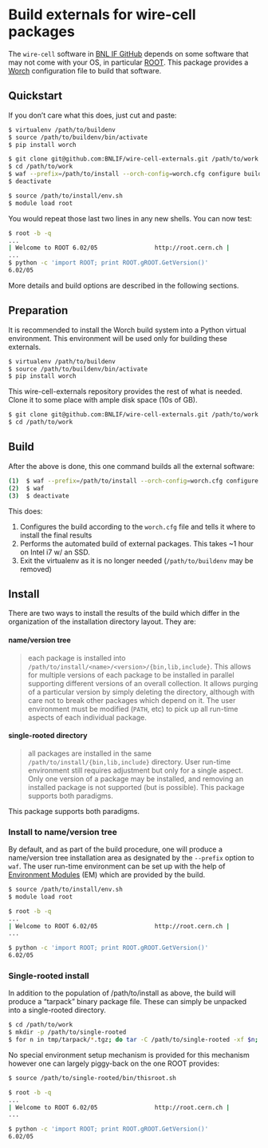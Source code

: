 # Build externals for wire-cell packages

The ``wire-cell`` software in [BNL IF GitHub](https://github.com/BNLIF) depends on some software that may not come with your OS, in particular [ROOT](http://root.cern.ch).  This package provides a [Worch](https://github.com/brettviren/worch) configuration file to build that software.

## Quickstart

If you don’t care what this does, just cut and paste:

```bash
$ virtualenv /path/to/buildenv
$ source /path/to/buildenv/bin/activate
$ pip install worch

$ git clone git@github.com:BNLIF/wire-cell-externals.git /path/to/work
$ cd /path/to/work
$ waf --prefix=/path/to/install --orch-config=worch.cfg configure build
$ deactivate

$ source /path/to/install/env.sh
$ module load root
```

You would repeat those last two lines in any new shells. You can now test:

```bash
$ root -b -q
...
| Welcome to ROOT 6.02/05                http://root.cern.ch |
...
$ python -c 'import ROOT; print ROOT.gROOT.GetVersion()'
6.02/05
```

More details and build options are described in the following sections.

## Preparation

It is recommended to install the Worch build system into a Python virtual environment. This environment will be used only for building these externals.

```bash
$ virtualenv /path/to/buildenv
$ source /path/to/buildenv/bin/activate
$ pip install worch
```

This wire-cell-externals repository provides the rest of what is needed. Clone it to some place with ample disk space (10s of GB).

```bash
$ git clone git@github.com:BNLIF/wire-cell-externals.git /path/to/work
$ cd /path/to/work
```

## Build

After the above is done, this one command builds all the external software:
```bash
(1)  $ waf --prefix=/path/to/install --orch-config=worch.cfg configure
(2)  $ waf
(3)  $ deactivate
```
This does:

1. Configures the build according to the ``worch.cfg`` file and tells it where to install the final results
2. Performs the automated build of external packages. This takes ~1 hour on Intel i7 w/ an SSD.
3. Exit the virtualenv as it is no longer needed (``/path/to/buildenv`` may be removed)

## Install

There are two ways to install the results of the build which differ in the organization of the installation directory layout. They are:

#### name/version tree
> each package is installed into ``/path/to/install/<name>/<version>/{bin,lib,include}``. This allows for multiple versions of each package to be installed in parallel supporting different versions of an overall collection. It allows purging of a particular version by simply deleting the directory, although with care not to break other packages which depend on it. The user environment must be modified (``PATH``, etc) to pick up all run-time aspects of each individual package.

#### single-rooted directory
> all packages are installed in the same ``/path/to/install/{bin,lib,include}`` directory. User run-time environment still requires adjustment but only for a single aspect. Only one version of a package may be installed, and removing an installed package is not supported (but is possible).
This package supports both paradigms.

This package supports both paradigms.

### Install to name/version tree

By default, and as part of the build procedure, one will produce a name/version tree installation area as designated by the ``--prefix`` option to ``waf``. The user run-time environment can be set up with the help of [Environment Modules](http://modules.sf.net/) (EM) which are provided by the build.

```bash
$ source /path/to/install/env.sh
$ module load root

$ root -b -q
...
| Welcome to ROOT 6.02/05                http://root.cern.ch |
...

$ python -c 'import ROOT; print ROOT.gROOT.GetVersion()'
6.02/05
```

### Single-rooted install

In addition to the population of /path/to/install as above, the build will produce a “tarpack” binary package file. These can simply be unpacked into a single-rooted directory.

```bash
$ cd /path/to/work
$ mkdir -p /path/to/single-rooted
$ for n in tmp/tarpack/*.tgz; do tar -C /path/to/single-rooted -xf $n; done
```
No special environment setup mechanism is provided for this mechanism however one can largely piggy-back on the one ROOT provides:

```bash
$ source /path/to/single-rooted/bin/thisroot.sh

$ root -b -q
...
| Welcome to ROOT 6.02/05                http://root.cern.ch |
...

$ python -c 'import ROOT; print ROOT.gROOT.GetVersion()'
6.02/05
```
